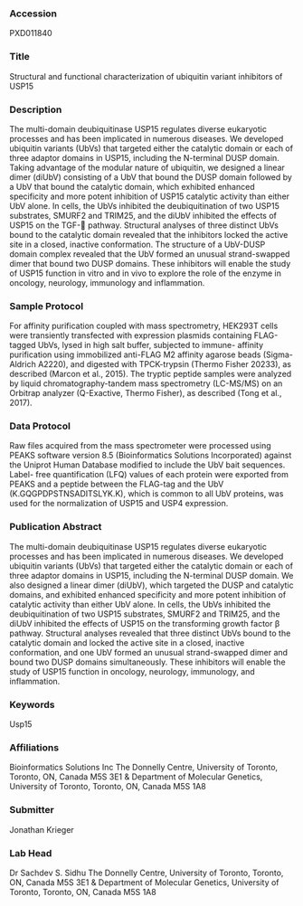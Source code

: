 ### Accession
PXD011840

### Title
Structural and functional characterization of ubiquitin variant inhibitors of USP15

### Description
The multi-domain deubiquitinase USP15 regulates diverse eukaryotic processes and has been implicated in numerous diseases. We developed ubiquitin variants (UbVs) that targeted either the catalytic domain or each of three adaptor domains in USP15, including the N-terminal DUSP domain. Taking advantage of the modular nature of ubiquitin, we designed a linear dimer (diUbV) consisting of a UbV that bound the DUSP domain followed by a UbV that bound the catalytic domain, which exhibited enhanced specificity and more potent inhibition of USP15 catalytic activity than either UbV alone. In cells, the UbVs inhibited the deubiquitination of two USP15 substrates, SMURF2 and TRIM25, and the diUbV inhibited the effects of USP15 on the TGF- pathway. Structural analyses of three distinct UbVs bound to the catalytic domain revealed that the inhibitors locked the active site in a closed, inactive conformation. The structure of a UbV-DUSP domain complex revealed that the UbV formed an unusual strand-swapped dimer that bound two DUSP domains. These inhibitors will enable the study of USP15 function in vitro and in vivo to explore the role of the enzyme in oncology, neurology, immunology and inflammation.

### Sample Protocol
For affinity purification coupled with mass spectrometry, HEK293T cells were transiently transfected with expression plasmids containing FLAG-tagged UbVs, lysed in high salt buffer, subjected to immune- affinity purification using immobilized anti-FLAG M2 affinity agarose beads (Sigma-Aldrich A2220), and digested with TPCK-trypsin (Thermo Fisher 20233), as described (Marcon et al., 2015). The tryptic peptide samples were analyzed by liquid chromatography-tandem mass spectrometry (LC-MS/MS) on an Orbitrap analyzer (Q-Exactive, Thermo Fisher), as described (Tong et al., 2017).

### Data Protocol
Raw files acquired from the mass spectrometer were processed using PEAKS software version 8.5 (Bioinformatics Solutions Incorporated) against the Uniprot Human Database modified to include the UbV bait sequences. Label- free quantification (LFQ) values of each protein were exported from PEAKS and a peptide between the FLAG-tag and the UbV (K.GQGPDPSTNSADITSLYK.K), which is common to all UbV proteins, was used for the normalization of USP15 and USP4 expression.

### Publication Abstract
The multi-domain deubiquitinase USP15 regulates diverse eukaryotic processes and has been implicated in numerous diseases. We developed ubiquitin variants (UbVs) that targeted either the catalytic domain or each of three adaptor domains in USP15, including the N-terminal DUSP domain. We also designed a linear dimer (diUbV), which targeted the&#xa0;DUSP and catalytic domains, and exhibited enhanced specificity and more potent inhibition of catalytic activity than either UbV alone. In cells, the UbVs inhibited the deubiquitination of two USP15 substrates, SMURF2 and TRIM25, and the diUbV inhibited the effects of USP15 on the transforming growth factor &#x3b2; pathway. Structural analyses revealed that three distinct UbVs bound to the catalytic domain and locked the active site in a closed, inactive conformation, and one UbV formed an unusual strand-swapped dimer and bound two DUSP domains simultaneously. These inhibitors will enable the study of USP15 function in oncology, neurology, immunology, and inflammation.

### Keywords
Usp15

### Affiliations
Bioinformatics Solutions Inc
The Donnelly Centre, University of Toronto, Toronto, ON, Canada M5S 3E1 & Department of Molecular Genetics, University of Toronto, Toronto, ON, Canada M5S 1A8

### Submitter
Jonathan Krieger

### Lab Head
Dr Sachdev S. Sidhu
The Donnelly Centre, University of Toronto, Toronto, ON, Canada M5S 3E1 & Department of Molecular Genetics, University of Toronto, Toronto, ON, Canada M5S 1A8


